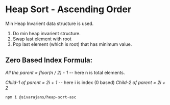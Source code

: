 # Heap Sort - Ascending Order 
Min Heap Invarient data structure is used.

1. Do min heap invarient structure.
2. Swap last element with root 
3. Pop last element (which is root) that has minimum value.

## Zero Based Index Formula:

*All the parent = floor(n / 2) - 1* -- here n is total elements.

*Child-1 of parent = 2i + 1* -- here i is index (0 based)
*Child-2 of parent = 2i + 2*


`npm i @sivarajans/heap-sort-asc`